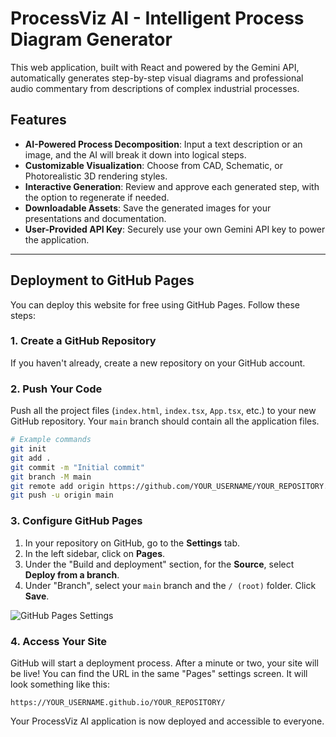 # ProcessViz AI - Intelligent Process Diagram Generator

This web application, built with React and powered by the Gemini API, automatically generates step-by-step visual diagrams and professional audio commentary from descriptions of complex industrial processes.

## Features

-   **AI-Powered Process Decomposition**: Input a text description or an image, and the AI will break it down into logical steps.
-   **Customizable Visualization**: Choose from CAD, Schematic, or Photorealistic 3D rendering styles.
-   **Interactive Generation**: Review and approve each generated step, with the option to regenerate if needed.
-   **Downloadable Assets**: Save the generated images for your presentations and documentation.
-   **User-Provided API Key**: Securely use your own Gemini API key to power the application.

---

## Deployment to GitHub Pages

You can deploy this website for free using GitHub Pages. Follow these steps:

### 1. Create a GitHub Repository

If you haven't already, create a new repository on your GitHub account.

### 2. Push Your Code

Push all the project files (`index.html`, `index.tsx`, `App.tsx`, etc.) to your new GitHub repository. Your `main` branch should contain all the application files.

```bash
# Example commands
git init
git add .
git commit -m "Initial commit"
git branch -M main
git remote add origin https://github.com/YOUR_USERNAME/YOUR_REPOSITORY.git
git push -u origin main
```

### 3. Configure GitHub Pages

1.  In your repository on GitHub, go to the **Settings** tab.
2.  In the left sidebar, click on **Pages**.
3.  Under the "Build and deployment" section, for the **Source**, select **Deploy from a branch**.
4.  Under "Branch", select your `main` branch and the `/ (root)` folder. Click **Save**.

![GitHub Pages Settings](https://docs.github.com/assets/cb-126230/images/help/pages/branch-source-for-pages.png)

### 4. Access Your Site

GitHub will start a deployment process. After a minute or two, your site will be live! You can find the URL in the same "Pages" settings screen. It will look something like this:

`https://YOUR_USERNAME.github.io/YOUR_REPOSITORY/`

Your ProcessViz AI application is now deployed and accessible to everyone.
